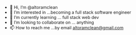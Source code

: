 - 👋 Hi, I’m @altoramclean
- 👀 I’m interested in ...becoming a full stack software engineer
- 🌱 I’m currently learning ... full stack web dev
- 💞️ I’m looking to collaborate on ... anything
- 📫 How to reach me ...by email altoramclean@gmail.com

<!---
altoramclean/altoramclean is a ✨ special ✨ repository because its `README.md` (this file) appears on your GitHub profile.
You can click the Preview link to take a look at your changes.
--->
